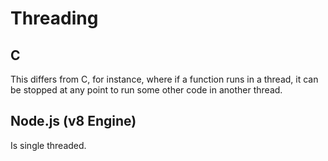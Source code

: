 # Threading

## C

This differs from C, for instance, where if a function runs in a thread, it can be stopped at any point to run some other code in another thread.

## Node.js (v8 Engine)

Is single threaded.

